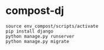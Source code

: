 # compost-dj

```
source env_compost/scripts/activate
pip install django
python manage.py runserver
python manage.py migrate
```
